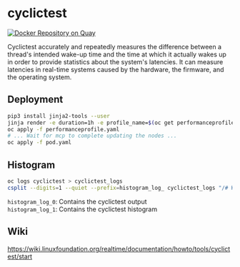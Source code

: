 # cyclictest

[![Docker Repository on Quay](https://quay.io/repository/ayosef/cyclictest/status "Docker Repository on Quay")](https://quay.io/repository/ayosef/cyclictest)

Cyclictest accurately and repeatedly measures the difference between a thread's intended wake-up time and the time at which it actually wakes up in order to provide statistics about the system's latencies. It can measure latencies in real-time systems caused by the hardware, the firmware, and the operating system.

## Deployment
```bash
pip3 install jinja2-tools --user
jinja render -e duration=1h -e profile_name=$(oc get performanceprofile -o jsonpath='{.items[0].metadata.name}') -t ./pod.j2 -o pod.yaml
oc apply -f performanceprofile.yaml
# ... Wait for mcp to complete updating the nodes ...
oc apply -f pod.yaml
```

## Histogram
```bash
oc logs cyclictest > cyclictest_logs
csplit --digits=1 --quiet --prefix=histogram_log_ cyclictest_logs "/# Histogram/" "{0}"
```
`histogram_log_0`: Contains the cyclictest output  
`histogram_log_1`: Contains the cyclictest histogram

## Wiki
https://wiki.linuxfoundation.org/realtime/documentation/howto/tools/cyclictest/start
